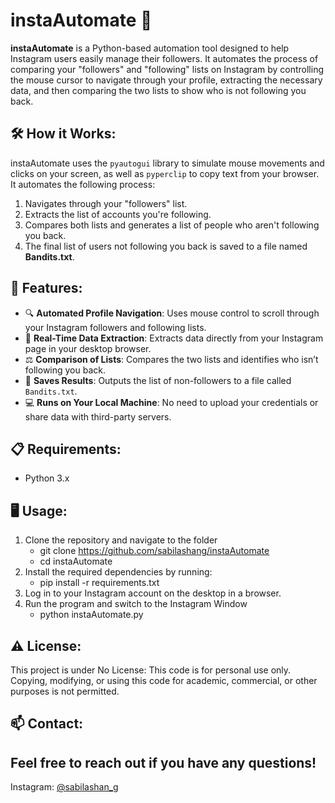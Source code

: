 # instaAutomate 🚀

**instaAutomate** is a Python-based automation tool designed to help Instagram users easily manage their followers. It automates the process of comparing your "followers" and "following" lists on Instagram by controlling the mouse cursor to navigate through your profile, extracting the necessary data, and then comparing the two lists to show who is not following you back.

## 🛠️ How it Works:
instaAutomate uses the `pyautogui` library to simulate mouse movements and clicks on your screen, as well as `pyperclip` to copy text from your browser. It automates the following process:
1. Navigates through your "followers" list.
2. Extracts the list of accounts you're following.
3. Compares both lists and generates a list of people who aren't following you back.
4. The final list of users not following you back is saved to a file named **Bandits.txt**.

## 🚀 Features:
- 🔍 **Automated Profile Navigation**: Uses mouse control to scroll through your Instagram followers and following lists.
- 📝 **Real-Time Data Extraction**: Extracts data directly from your Instagram page in your desktop browser.
- ⚖️ **Comparison of Lists**: Compares the two lists and identifies who isn’t following you back.
- 💾 **Saves Results**: Outputs the list of non-followers to a file called `Bandits.txt`.
- 💻 **Runs on Your Local Machine**: No need to upload your credentials or share data with third-party servers.

## 📋 Requirements:
- Python 3.x

## 🖥️ Usage:
1. Clone the repository and navigate to the folder
   - git clone https://github.com/sabilashang/instaAutomate
   - cd instaAutomate
2. Install the required dependencies by running:
   - pip install -r requirements.txt
3. Log in to your Instagram account on the desktop in a browser.
4. Run the program and switch to the Instagram Window
   - python instaAutomate.py

## ⚠️ License:
This project is under No License: This code is for personal use only. Copying, modifying, or using this code for academic, commercial, or other purposes is not permitted.

## 📫 Contact:
Feel free to reach out if you have any questions!
----------------------------------------------------------------------------------------------------------------------------
Instagram: [@sabilashan_g](https://www.instagram.com/sabilashan_g/)
